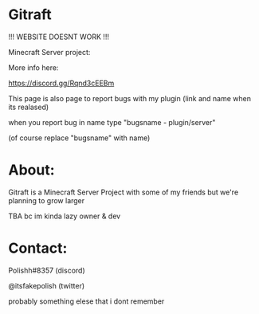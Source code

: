 # Gitraft
!!! WEBSITE DOESNT WORK !!!

Minecraft Server project:

More info here:

https://discord.gg/Rqnd3cEEBm

This page is also page to report bugs with my plugin (link and name when its realased)

when you report bug in name type "bugsname - plugin/server"

(of course replace "bugsname" with name)

# About:
Gitraft is a Minecraft Server Project with some of my friends
but we're planning to grow larger

TBA bc im kinda lazy owner & dev

# Contact:
Polishh#8357   (discord)

@itsfakepolish (twitter)

probably something elese that i dont remember
